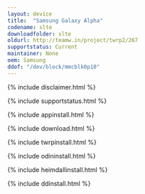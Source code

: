 ```yaml
---
layout: device
title:  "Samsung Galaxy Alpha"
codename: slte
downloadfolder: slte
oldurl: http://teamw.in/project/twrp2/267
supportstatus: Current
maintainer: None
oem: Samsung
ddof: "/dev/block/mmcblk0p10"
---
```


{% include disclaimer.html %}

{% include supportstatus.html %}

{% include appinstall.html %}

{% include download.html %}

{% include twrpinstall.html %}

{% include odininstall.html %}

{% include heimdallinstall.html %}

{% include ddinstall.html %}
